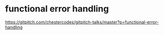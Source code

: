 # functional error handling

https://gitpitch.com/chestercodes/gitpitch-talks/master?p=functional-error-handling

